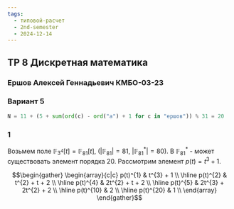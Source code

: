 ```yaml
---
tags:
  - типовой-расчет
  - 2nd-semester
  - 2024-12-14
---
```


## ТР 8 Дискретная математика

### Ершов Алексей Геннадьевич КМБО-03-23

### Вариант 5

```python
N = 11 + (5 + sum(ord(c) - ord("а") + 1 for c in "ершов")) % 31 = 20
```

### 1

Возьмем поле $\mathbb{F}_{3^{4}}[t] = \mathbb{F}_{81}[t]$, ($|\mathbb{F}_{81}| = 81, \ |\mathbb{F}_{81}^{*}| = 80$). В $\mathbb{F}_{81}^{*}$ - может существовать элемент порядка $20$. Рассмотрим элемент $p(t) = t^{3} + 1$.

$$\begin{gather}
\begin{array}{c|c}
p(t)^{1} & t^{3} + 1 \\
\hline
p(t)^{2} & t^{2} + t + 2 \\
\hline
p(t)^{4} & 2t^{2} + t + 2 \\
\hline
p(t)^{5} & 2t^{3} + 2t^{2} + 2 \\
\hline
p(t)^{10} & 2 \\
\hline
p(t)^{20} & 1 \\
\end{array}
\end{gather}$$

